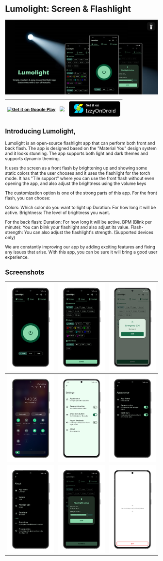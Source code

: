 # Lumolight: Screen & Flashlight

[![Product Name Screen Shot][product-screenshot]](https://play.google.com/store/apps/details?id=com.bitmavrick.lumolight)

<div align="center">

| [<img height=80 alt="Get it on Google Play" src="https://play.google.com/intl/en_us/badges/images/generic/en-play-badge.png"/>](https://play.google.com/store/apps/details?id=com.bitmavrick.lumolight&hl=en) | [<img height="80" src="https://github.com/machiav3lli/oandbackupx/blob/034b226cea5c1b30eb4f6a6f313e4dadcbb0ece4/badge_github.png"/>](https://github.com/BitMavrick/Lumolight/releases/latest) | [<img height=52 alt="Get it on izzy on droid" src="https://github.com/suvam0451/dhaaga/blob/main/.github/badges/izzy_on_droid.png"/>](https://apt.izzysoft.de/fdroid/index/apk/com.bitmavrick.lumolight) |
| ------------------------------------------------------------------------------------------------------------------------------------------------------------------------------------------------------------- | --------------------------------------------------------------------------------------------------------------------------------------------------------------------------------------------- | ------------------------------------------------------------------------------------------------------------------------------------------------------------------------------------------------------ |

</div>

## Introducing Lumolight,

Lumolight is an open-source flashlight app that can perform both front and back flash. The app is designed based on the "Material You" design system and it looks stunning. The app supports both light and dark themes and supports dynamic theming.

It uses the screen as a front flash by brightening up and showing some static colors that the user chooses and it uses the flashlight for the torch mode. It has "Tile support" where you can use the front flash without even opening the app, and also adjust the brightness using the volume keys

The customization option is one of the strong parts of this app. For the front flash, you can choose:

Colors: Which color do you want to light up
Duration: For how long it will be active.
Brightness: The level of brightness you want.

For the back flash:
Duration: For how long it will be active.
BPM (Blink per minute): You can blink your flashlight and also adjust its value.
Flash-strength: You can also adjust the flashlight's strength. (Supported devices only)

We are constantly improving our app by adding exciting features and fixing any issues that arise. With this app, you can be sure it will bring a good user experience.

## Screenshots

| ![ss-1] | ![ss-2] | ![ss-3] |
| ------- | ------- | ------- |
| ![ss-4] | ![ss-5] | ![ss-6] |
| ![ss-7] | ![ss-8] | ![ss-9] |

[product-screenshot]: images/banner1.png
[ss-1]: images/1.png
[ss-2]: images/2.png
[ss-3]: images/3.png
[ss-4]: images/4.png
[ss-5]: images/5.png
[ss-6]: images/6.png
[ss-7]: images/7.png
[ss-8]: images/8.png
[ss-9]: images/9.png
